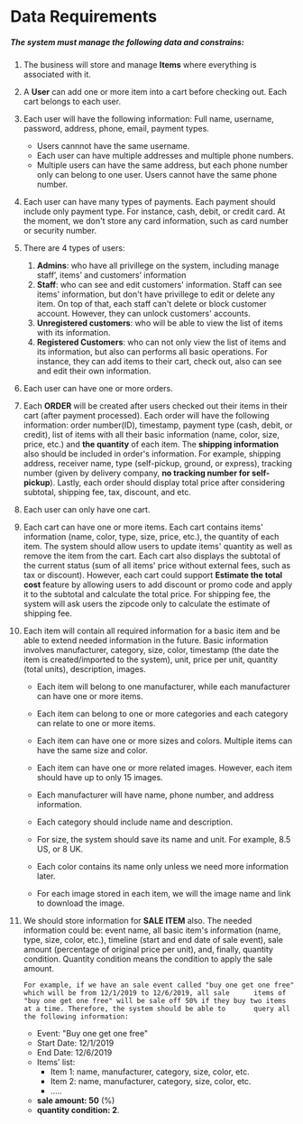 # Data Requirements

##### The system must manage the following data and constrains: 

1. The business will store and manage **Items** where everything is associated with it.  

1. A **User** can add one or more item into a cart before checking out. Each cart belongs to each user.

1. Each user will have the following information: Full name, username, password, address, phone, email, payment types. 
    * Users cannnot have the same username.
    * Each user can have multiple addresses and multiple phone numbers. 
    * Multiple users can have the same address, but each phone number only can belong to one user. Users cannot have the same phone number.

1. Each user can have many types of payments. Each payment should include only payment type. For instance, cash, debit, or credit card. At the moment, we don't store any card information, such as card number or security number.

1. There are 4 types of users:

    1. **Admins**: who have all privillege on the system, including manage staff’, items’ and customers’ information
    1. **Staff**: who can see and edit customers' information. Staff can see items' information, but don't have privillege to edit or delete any item. On top of that, each staff can't delete or block customer account. However, they can unlock customers' accounts.
    1. **Unregistered customers**: who will be able to view the list of items with its information.
    1. **Registered Customers**: who can not only view the list of items and its information, but also can performs all basic operations. For instance, they can add items to their cart, check out, also can see and edit their own information.

1. Each user can have one or more orders.

1. Each **ORDER** will be created after users checked out their items in their cart (after payment processed). Each order will have the following information: order number(ID), timestamp, payment type (cash, debit, or credit), list of items with all their basic information (name, color, size, price, etc.) and **the quantity** of each item. The **shipping information** also should be included in order's information. For example, shipping address, receiver name, type (self-pickup, ground, or express), tracking number (given by delivery company, **no tracking number for self-pickup**). Lastly, each order should display total price after considering subtotal, shipping fee, tax, discount, and etc.

1. Each user can only have one cart.

1. Each cart can have one or more items. Each cart contains items' information (name, color, type, size, price, etc.), the quantity of each item. The system should allow users to update items' quantity as well as remove the item from the cart. Each cart also displays the subtotal of the current status (sum of all items' price without external fees, such as tax or discount). However, each cart could support **Estimate the total cost** feature by allowing users to add discount or promo code and apply it to the subtotal and calculate the total price. For shipping fee, the system will ask users the zipcode only to calculate the estimate of shipping fee.

1. Each item will contain all required information for a basic item and be able to extend needed information in the future. Basic information involves manufacturer, category, size, color, timestamp (the date the item is created/imported to the system), unit, price per unit, quantity (total units), description, images.

    * Each item will belong to one manufacturer, while each manufacturer can have one or more items.

    * Each item can belong to one or more categories and each category can relate to one or more items.

    * Each item can have one or more sizes and colors. Multiple items can have the same size and color.
    
    * Each item can have one or more related images. However, each item should have up to only 15 images.

    * Each manufacturer will have name, phone number, and address information.

    * Each category should include name and description.

    * For size, the system should save its name and unit. For example, 8.5 US, or 8 UK.

    * Each color contains its name only unless we need more information later.

    * For each image stored in each item, we will the image name and link to download the image.

1. We should store information for **SALE ITEM** also. The needed information could be: event name, all basic item's information (name, type, size, color, etc.), timeline (start and end date of sale event), sale amount (percentage of original price per unit), and, finally, quantity condition. Quantity condition means the condition to apply the sale amount. 

    ```For example, if we have an sale event called "buy one get one free" which will be from 12/1/2019 to 12/6/2019, all sale      items of "buy one get one free" will be sale off 50% if they buy two items at a time. Therefore, the system should be able to       query all the following information:```
    * Event: "Buy one get one free"
    * Start Date: 12/1/2019
    * End Date: 12/6/2019
    * Items' list:
        * Item 1: name, manufacturer, category, size, color, etc.
        * Item 2: name, manufacturer, category, size, color, etc.
        * .....
    * **sale amount: 50** (%)
    * **quantity condition: 2**.


